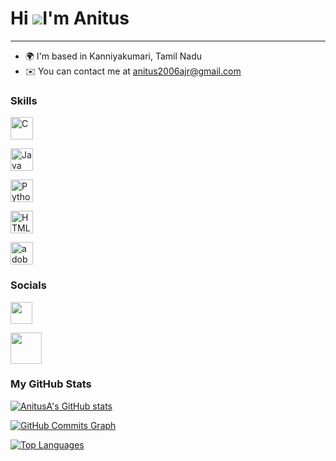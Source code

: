 # Hi ![](https://user-images.githubusercontent.com/18350557/176309783-0785949b-9127-417c-8b55-ab5a4333674e.gif)I'm Anitus #

------

- 🌍 I'm based in Kanniyakumari, Tamil Nadu
- ✉️ You can contact me at [anitus2006ajr@gmail.com](mailto:anitus2006ajr@gmail.com)

<!--<p align="left"> <img src=" " /> </p>

<a href="" ></a>-->

### Skills

<p *align*="left">

<a href="https://docs.microsoft.com/en-us/cpp/?view=msvc-170" target="_blank" rel="noreferrer">

<img src="https://raw.githubusercontent.com/danielcranney/readme-generator/main/public/icons/skills/c-colored.svg" width="36" height="36" alt="C" /></a>

<a href="https://www.oracle.com/java/" target="_blank" rel="noreferrer">

<img src="https://raw.githubusercontent.com/danielcranney/readme-generator/main/public/icons/skills/java-colored.svg" width="36" height="36" alt="Java" /></a>

<a href="https://www.python.org/" target="_blank" rel="noreferrer">

<img src="https://raw.githubusercontent.com/danielcranney/readme-generator/main/public/icons/skills/python-colored.svg" width="36" height="36" alt="Python" /></a>

<a href="https://developer.mozilla.org/en-US/docs/Glossary/HTML5" target="_blank" rel="noreferrer">

<img src="https://raw.githubusercontent.com/danielcranney/readme-generator/main/public/icons/skills/html5-colored.svg" width="36" height="36" alt="HTML5" /></a>

<img src="https://img.icons8.com/doodle/48/adobe-photoshop.png" width="36" height="36" alt= "adobe-photoshop"/>

### Socials

<p *align*="left">

<a href="https://www.github.com/AnitusA" target="_blank" rel="noreferrer"> <picture> <source media="(prefers-color-scheme: dark)" srcset="https://raw.githubusercontent.com/danielcranney/readme-generator/main/public/icons/socials/github-dark.svg" /><source media="(prefers-color-scheme: light)" srcset="https://raw.githubusercontent.com/danielcranney/readme-generator/main/public/icons/socials/github.svg" /><img src="https://raw.githubusercontent.com/danielcranney/readme-generator/main/public/icons/socials/github.svg" width="35" height="35" /> </picture> </a>

<a href="https://www.instagram.com/a.anitus?igsh=ZDRkYTUzZ2F3ZXFv" target="_black" rel="noreferrer"> <picture> <source media="(prefers-color-scheme: dark)" srcset="https://img.icons8.com/lollipop/48/instagram-new.png" /> <source media="(prefers-color-scheme: light)" srcset="https://img.icons8.com/lollipop/48/instagram-new.png" /> <img width="50" height="50" src="https://img.icons8.com/lollipop/48/instagram-new.png" /> </picture> </a></p>
### My GitHub Stats

<a href="http://www.github.com/AnituA"><img src="https://github-readme-stats.vercel.app/api?username=AnitusA&show_icons=true&hide=&count_private=true&title_color=00fbff&&text_color=00fbff&icon_color=14b8a6&bg_color=1c1917&hide_border=true&show_icons=true" alt="AnitusA's GitHub stats" /></a>
<!--
<a href="http://www.github.com/AnitusA"><img src="https://github-readme-streak-stats.herokuapp.com/?user=AnitusA&stroke=ffffff&background=1c1917&ring=f97316&fire=f97316&currStreakNum=ffffff&currStreakLabel=f97316&sideNums=ffffff&sideLabels=ffffff&dates=ffffff&hide_border=true" /></a>
<a href="http://www.github.com/AnitusA"><img src="https://github-readme-streak-stats.herokuapp.com/?user=AnitusA&stroke=ffffff&background=1c1917&ring=0891b2&fire=0891b2&currStreakNum=ffffff&currStreakLabel=0891b2&sideNums=ffffff&sideLabels=ffffff&dates=ffffff&hide_border=true" /></a>
-->
<a href="http://www.github.com/Anitus"><img src="https://github-readme-activity-graph.vercel.app/graph?username=AnitusA&bg_color=1c1917&color=00fbff&&line=14b8a6&point=ffffff&area_color=1c1917&area=true&hide_border=true&custom_title=GitHub%20Commits%20Graph" alt="GitHub Commits Graph" /></a>

<a href="https://github.com/Anitus" align="left"><img src="https://github-readme-stats.vercel.app/api/top-langs/?username=AnitusA&langs_count=10&title_color=00fbff&&text_color=00fbff&&icon_color=00fbff&&bg_color=1c1917&hide_border=true&locale=en&custom_title=Top%20%Languages" alt="Top Languages" /></a>
